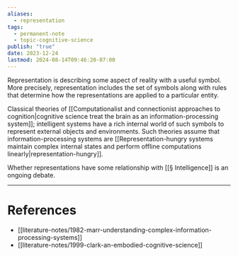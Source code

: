 ```yaml
---
aliases:
  - representation
tags:
  - permanent-note
  - topic-cognitive-science
publish: "true"
date: 2023-12-24
lastmod: 2024-08-14T09:46:20-07:00
---
```

Representation is describing some aspect of reality with a useful symbol. More precisely, representation includes the set of symbols along with rules that determine how the representations are applied to a particular entity.

Classical theories of [[Computationalist and connectionist approaches to cognition|cognitive science treat the brain as an information-processing system]]; intelligent systems have a rich internal world of such symbols to represent external objects and environments. Such theories assume that information-processing systems are [[Representation-hungry systems maintain complex internal states and perform offline computations linearly|representation-hungry]].

Whether representations have some relationship with [[§ Intelligence]] is an ongoing debate.

---
# References

- [[literature-notes/1982-marr-understanding-complex-information-processing-systems]]
- [[literature-notes/1999-clark-an-embodied-cognitive-science]]